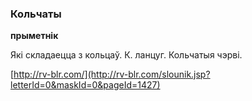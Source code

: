 ### Кольчаты
**прыметнік**

Які складаецца з кольцаў. К. ланцуг. Кольчатыя чэрві.

<a rel="author">[http://rv-blr.com/](http://rv-blr.com/slounik.jsp?letterId=0&maskId=0&pageId=1427)</a>
